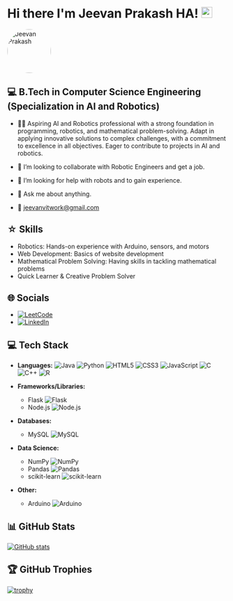 # Hi there I'm Jeevan Prakash HA! <img src="https://media.giphy.com/media/hvRJCLFzcasrR4ia7z/giphy.gif" width="25px"> 

<img src="https://media.licdn.com/dms/image/D5635AQHQQ3OPzf6J9g/profile-framedphoto-shrink_400_400/0/1707316331213?e=1711598400&v=beta&t=IJjpU_mwMclBpmlNAAEW-RA6cz_WClZJmA7zwvzwIPc" alt="Jeevan Prakash" style="width:100px; border-radius: 100px;">


## 💻 B.Tech in Computer Science Engineering (Specialization in AI and Robotics)

- 🧑‍💻 Aspiring AI and Robotics professional with a strong foundation in programming, robotics, and mathematical problem-solving. Adapt in applying innovative solutions to complex challenges, with a commitment to excellence in all objectives. Eager to contribute to projects in AI and robotics.
  
- 👯 I’m looking to collaborate with Robotic Engineers and get a job.

- 🤔 I’m looking for help with robots and to gain experience.

- 💬 Ask me about anything.

- 📩 jeevanvitwork@gmail.com

## ☆ Skills
  - Robotics: Hands-on experience with Arduino, sensors, and motors
  - Web Development: Basics of website development
  - Mathematical Problem Solving: Having skills in tackling mathematical problems
  - Quick Learner & Creative Problem Solver

## 🌐 Socials
- [![LeetCode](https://img.shields.io/badge/LeetCode-Jeevan_Prakash-yellow?logo=leetcode)](https://leetcode.com/jeevanvitwork)
- [![LinkedIn](https://img.shields.io/badge/LinkedIn-Jeevan_Prakash-blue?logo=linkedin)](https://www.linkedin.com/in/jeevan-prakashb3846a211)
## 💻 Tech Stack

- **Languages:** 
  ![Java](https://img.shields.io/badge/Java-007396?style=for-the-badge&logo=java&logoColor=white)
  ![Python](https://img.shields.io/badge/Python-3776AB?style=for-the-badge&logo=python&logoColor=white)
  ![HTML5](https://img.shields.io/badge/HTML5-E34F26?style=for-the-badge&logo=html5&logoColor=white)
  ![CSS3](https://img.shields.io/badge/CSS3-1572B6?style=for-the-badge&logo=css3&logoColor=white)
  ![JavaScript](https://img.shields.io/badge/JavaScript-F7DF1E?style=for-the-badge&logo=javascript&logoColor=black)
  ![C](https://img.shields.io/badge/C-A8B9CC?style=for-the-badge&logo=c&logoColor=white)
  ![C++](https://img.shields.io/badge/C++-00599C?style=for-the-badge&logo=c%2B%2B&logoColor=white)
  ![R](https://img.shields.io/badge/R-276DC3?style=for-the-badge&logo=r&logoColor=white)

- **Frameworks/Libraries:** 
  - Flask ![Flask](https://img.shields.io/badge/Flask-000000?style=for-the-badge&logo=flask&logoColor=white)
  - Node.js ![Node.js](https://img.shields.io/badge/Node.js-339933?style=for-the-badge&logo=node.js&logoColor=white)

- **Databases:** 
  - MySQL ![MySQL](https://img.shields.io/badge/MySQL-4479A1?style=for-the-badge&logo=mysql&logoColor=white)

- **Data Science:** 
  - NumPy ![NumPy](https://img.shields.io/badge/NumPy-013243?style=for-the-badge&logo=numpy&logoColor=white)
  - Pandas ![Pandas](https://img.shields.io/badge/Pandas-150458?style=for-the-badge&logo=pandas&logoColor=white)
  - scikit-learn ![scikit-learn](https://img.shields.io/badge/scikit--learn-F7931E?style=for-the-badge&logo=scikit-learn&logoColor=white)

- **Other:** 
  - Arduino ![Arduino](https://img.shields.io/badge/Arduino-00979D?style=for-the-badge&logo=arduino&logoColor=white)


## 📊 GitHub Stats
[![GitHub stats](https://github-readme-stats.vercel.app/api?username=jeevanprakashha&show_icons=true&theme=radical)](https://github.com/jeevanprakashha)

## 🏆 GitHub Trophies
[![trophy](https://github-profile-trophy.vercel.app/?username=jeevanprakashha&theme=dracula)](https://github.com/ryo-ma/github-profile-trophy)

